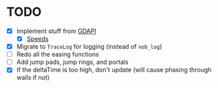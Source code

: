 
# TODO

- [x] Implement stuff from [GDAPI](https://github.com/Rekkonnect/GDAPI/tree/master/GDAPI/GDAPI/Information/GeometryDash)
  - [x] [Speeds](https://github.com/Rekkonnect/GDAPI/blob/master/GDAPI/GDAPI/Information/GeometryDash/Speeds.cs)
- [x] Migrate to `TraceLog` for logging (instead of `nob_log`)
- [ ] Redo all the easing functions
- [ ] Add jump pads, jump rings, and portals
- [x] If the deltaTime is too high, don't update (will cause phasing through walls if not)
